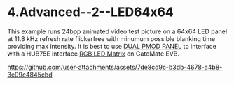 # 4.Advanced--2--LED64x64   
This example runs 24bpp animated video test picture on a 64x64 LED panel at 11.8 kHz refresh rate flickerfree with minumum possible blanking time providing max intensity.
It is best to use [DUAL PMOD PANEL](https://hr.mouser.com/ProductDetail/1BitSquared/PMOD-DUAL-LED-PANEL-HUB75E?qs=By6Nw2ByBD17d8wmsR3qXQ%3D%3D) to interface with a HUB75E interface [RGB LED Matrix](https://www.aliexpress.com/item/1005001950053920.html?spm=a2g0o.productlist.main.1.7e9d2OiV2OiVg7&algo_pvid=7d92e052-fed2-436e-9b2f-a6a3415e5e29&algo_exp_id=7d92e052-fed2-436e-9b2f-a6a3415e5e29-0&pdp_npi=4%40dis!EUR!15.03!14.28!!!16.40!15.58!%402103890117248461873115836e076e!12000018198812421!sea!HR!104410995!ACX&curPageLogUid=PzMljgAhNWk5&utparam-url=scene%3Asearch%7Cquery_from%3A) on GateMate EVB. 



https://github.com/user-attachments/assets/7de8cd9c-b3db-4678-a4b8-3e09c4845cbd


